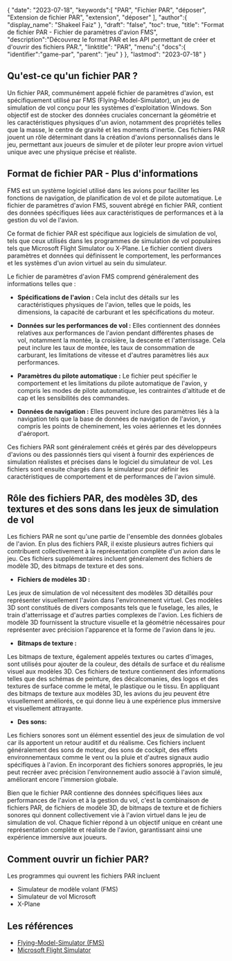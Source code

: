 {
"date": "2023-07-18",
   "keywords":[
"PAR",
"Fichier PAR",
"déposer",
"Extension de fichier PAR",
"extension",
"déposer"
],
   "author":{
"display_name": "Shakeel Faiz"
},
"draft": "false",
"toc": true,
"title": "Format de fichier PAR - Fichier de paramètres d'avion FMS",
   "description":"Découvrez le format PAR et les API permettant de créer et d'ouvrir des fichiers PAR.",
"linktitle": "PAR",
   "menu":{
      "docs":{
         "identifier":"game-par",
"parent": "jeu"
}
},
"lastmod": "2023-07-18"
}

## Qu'est-ce qu'un fichier PAR ?

Un fichier PAR, communément appelé fichier de paramètres d'avion, est spécifiquement utilisé par FMS (Flying-Model-Simulator), un jeu de simulation de vol conçu pour les systèmes d'exploitation Windows. Son objectif est de stocker des données cruciales concernant la géométrie et les caractéristiques physiques d'un avion, notamment des propriétés telles que la masse, le centre de gravité et les moments d'inertie. Ces fichiers PAR jouent un rôle déterminant dans la création d'avions personnalisés dans le jeu, permettant aux joueurs de simuler et de piloter leur propre avion virtuel unique avec une physique précise et réaliste.

## Format de fichier PAR - Plus d'informations

FMS est un système logiciel utilisé dans les avions pour faciliter les fonctions de navigation, de planification de vol et de pilote automatique. Le fichier de paramètres d'avion FMS, souvent abrégé en fichier PAR, contient des données spécifiques liées aux caractéristiques de performances et à la gestion du vol de l'avion.

Ce format de fichier PAR est spécifique aux logiciels de simulation de vol, tels que ceux utilisés dans les programmes de simulation de vol populaires tels que Microsoft Flight Simulator ou X-Plane. Le fichier contient divers paramètres et données qui définissent le comportement, les performances et les systèmes d'un avion virtuel au sein du simulateur.

Le fichier de paramètres d'avion FMS comprend généralement des informations telles que :

- **Spécifications de l'avion :** Cela inclut des détails sur les caractéristiques physiques de l'avion, telles que le poids, les dimensions, la capacité de carburant et les spécifications du moteur.

- **Données sur les performances de vol :** Elles contiennent des données relatives aux performances de l'avion pendant différentes phases de vol, notamment la montée, la croisière, la descente et l'atterrissage. Cela peut inclure les taux de montée, les taux de consommation de carburant, les limitations de vitesse et d'autres paramètres liés aux performances.

- **Paramètres du pilote automatique :** Le fichier peut spécifier le comportement et les limitations du pilote automatique de l'avion, y compris les modes de pilote automatique, les contraintes d'altitude et de cap et les sensibilités des commandes.

- **Données de navigation :** Elles peuvent inclure des paramètres liés à la navigation tels que la base de données de navigation de l'avion, y compris les points de cheminement, les voies aériennes et les données d'aéroport.

Ces fichiers PAR sont généralement créés et gérés par des développeurs d'avions ou des passionnés tiers qui visent à fournir des expériences de simulation réalistes et précises dans le logiciel du simulateur de vol. Les fichiers sont ensuite chargés dans le simulateur pour définir les caractéristiques de comportement et de performances de l'avion simulé.

## Rôle des fichiers PAR, des modèles 3D, des textures et des sons dans les jeux de simulation de vol

Les fichiers PAR ne sont qu'une partie de l'ensemble des données globales de l'avion. En plus des fichiers PAR, il existe plusieurs autres fichiers qui contribuent collectivement à la représentation complète d'un avion dans le jeu. Ces fichiers supplémentaires incluent généralement des fichiers de modèle 3D, des bitmaps de texture et des sons.

- **Fichiers de modèles 3D :**

Les jeux de simulation de vol nécessitent des modèles 3D détaillés pour représenter visuellement l'avion dans l'environnement virtuel. Ces modèles 3D sont constitués de divers composants tels que le fuselage, les ailes, le train d'atterrissage et d'autres parties complexes de l'avion. Les fichiers de modèle 3D fournissent la structure visuelle et la géométrie nécessaires pour représenter avec précision l'apparence et la forme de l'avion dans le jeu.

- **Bitmaps de texture :**

Les bitmaps de texture, également appelés textures ou cartes d'images, sont utilisés pour ajouter de la couleur, des détails de surface et du réalisme visuel aux modèles 3D. Ces fichiers de texture contiennent des informations telles que des schémas de peinture, des décalcomanies, des logos et des textures de surface comme le métal, le plastique ou le tissu. En appliquant des bitmaps de texture aux modèles 3D, les avions du jeu peuvent être visuellement améliorés, ce qui donne lieu à une expérience plus immersive et visuellement attrayante.

- **Des sons:**

Les fichiers sonores sont un élément essentiel des jeux de simulation de vol car ils apportent un retour auditif et du réalisme. Ces fichiers incluent généralement des sons de moteur, des sons de cockpit, des effets environnementaux comme le vent ou la pluie et d'autres signaux audio spécifiques à l'avion. En incorporant des fichiers sonores appropriés, le jeu peut recréer avec précision l'environnement audio associé à l'avion simulé, améliorant encore l'immersion globale.

Bien que le fichier PAR contienne des données spécifiques liées aux performances de l'avion et à la gestion du vol, c'est la combinaison de fichiers PAR, de fichiers de modèle 3D, de bitmaps de texture et de fichiers sonores qui donnent collectivement vie à l'avion virtuel dans le jeu de simulation de vol. Chaque fichier répond à un objectif unique en créant une représentation complète et réaliste de l'avion, garantissant ainsi une expérience immersive aux joueurs.

## Comment ouvrir un fichier PAR?

Les programmes qui ouvrent les fichiers PAR incluent

- Simulateur de modèle volant (FMS)
- Simulateur de vol Microsoft
- X-Plane

## Les références
* [Flying-Model-Simulator (FMS)](https://modelsimulator.com/)
* [Microsoft Flight Simulator](https://en.wikipedia.org/wiki/Microsoft_Flight_Simulator)


